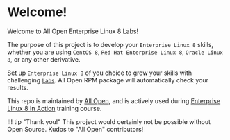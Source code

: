 # Welcome!
Welcome to All Open Enterprise Linux 8 Labs!

The purpose of this project is to develop your `Enterprise Linux 8` skills, whether you are using `CentOS 8`, `Red Hat Enterprise Linux 8`, `Oracle Linux 8`, or any other derivative.

[Set up](/setup/getting-started) `Enterprise Linux 8` of you choice to grow your skills with challenging [`Labs`](labs/intro). All Open  RPM package will automatically check your results.

This repo is maintained by [All Open](https://all-open.com), and is actively used during [Enterprise Linux 8 In Action](https://all-open.com/enterprise-linux-8-in-action-training-workshop) training course.

!!! tip "Thank you!"
    This project would certainly not be possible without Open Source. Kudos to "All Open" contributors!
